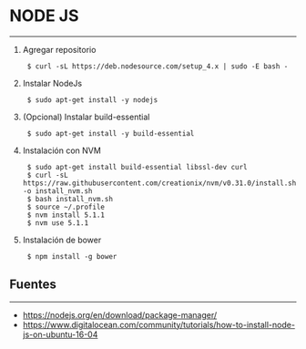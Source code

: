  # NODE JS
  ---

1) Agregar repositorio <br>

        $ curl -sL https://deb.nodesource.com/setup_4.x | sudo -E bash -

2) Instalar NodeJs <br>
    
        $ sudo apt-get install -y nodejs
    
3) (Opcional) Instalar build-essential<br>

        $ sudo apt-get install -y build-essential
    
4) Instalación con NVM

        $ sudo apt-get install build-essential libssl-dev curl
        $ curl -sL https://raw.githubusercontent.com/creationix/nvm/v0.31.0/install.sh -o install_nvm.sh
        $ bash install_nvm.sh
        $ source ~/.profile
        $ nvm install 5.1.1
        $ nvm use 5.1.1
    
5) Instalación de bower

        $ npm install -g bower

 ## Fuentes
 ---

 + https://nodejs.org/en/download/package-manager/
 + https://www.digitalocean.com/community/tutorials/how-to-install-node-js-on-ubuntu-16-04
